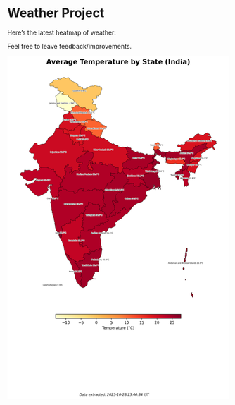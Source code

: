 # Weather Project

Here’s the latest heatmap of weather:

Feel free to leave feedback/improvements.

![India Heatmap](docs/assets/india_heatmap.png?v=01071C)
